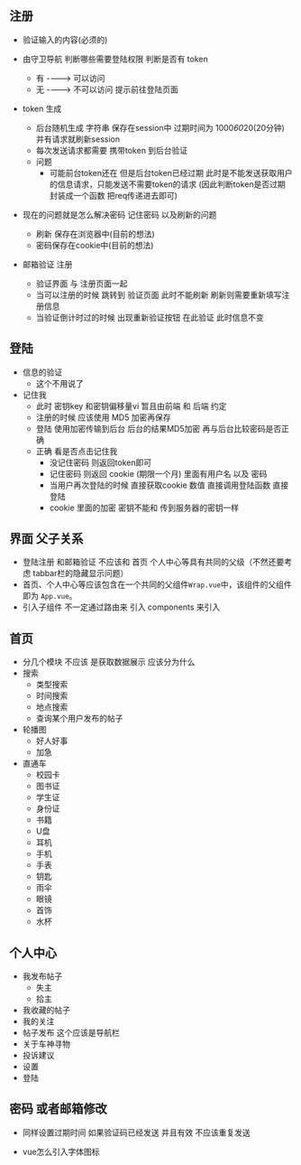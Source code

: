 ## 注册
- 验证输入的内容(必须的)
- 由守卫导航 判断哪些需要登陆权限 判断是否有 token
    + 有 ----> 可以访问
    + 无 ----> 不可以访问 提示前往登陆页面

- token 生成
    + 后台随机生成 字符串 保存在session中 过期时间为 1000*60*20(20分钟) 并有请求就刷新session
    + 每次发送请求都需要 携带token 到后台验证
    + 问题
        * 可能前台token还在 但是后台token已经过期 此时是不能发送获取用户的信息请求，只能发送不需要token的请求 (因此判断token是否过期 封装成一个函数 把req传递进去即可)
        
- 现在的问题就是怎么解决密码 记住密码 以及刷新的问题
    + 刷新 保存在浏览器中(目前的想法)
    + 密码保存在cookie中(目前的想法)

- 邮箱验证 注册
    + 验证界面 与 注册页面一起
    + 当可以注册的时候 跳转到 验证页面 此时不能刷新 刷新则需要重新填写注册信息
    + 当验证倒计时过的时候 出现重新验证按钮 在此验证 此时信息不变

## 登陆 
- 信息的验证
    + 这个不用说了
- 记住我
    + 此时 密钥key 和密钥偏移量vi 暂且由前端 和 后端 约定
    + 注册的时候 应该使用 MD5 加密再保存
    + 登陆 使用加密传输到后台 后台的结果MD5加密 再与后台比较密码是否正确
    + 正确 看是否点击记住我
        * 没记住密码 则返回token即可
        * 记住密码 则返回 cookie (期限一个月) 里面有用户名 以及 密码
        * 当用户再次登陆的时候 直接获取cookie 数值 直接调用登陆函数 直接登陆
        + cookie 里面的加密 密钥不能和 传到服务器的密钥一样

## 界面 父子关系
- 登陆注册 和邮箱验证 不应该和 首页 个人中心等具有共同的父级（不然还要考虑 tabbar栏的隐藏显示问题）
- 首页、个人中心等应该包含在一个共同的父组件`Wrap.vue`中，该组件的父组件即为 `App.vue`。
- 引入子组件 不一定通过路由来 引入 components 来引入

## 首页
- 分几个模块 不应该 是获取数据展示 应该分为什么
- 搜索
    + 类型搜索
    + 时间搜索
    + 地点搜索
    + 查询某个用户发布的帖子
- 轮播图
    + 好人好事
    + 加急
- 直通车
    + 校园卡
    + 图书证
    + 学生证
    + 身份证
    + 书籍
    + U盘
    + 耳机
    + 手机
    + 手表
    + 钥匙
    + 雨伞
    + 眼镜
    + 首饰
    + 水杯



## 个人中心
- 我发布帖子
    + 失主
    + 拾主
- 我收藏的帖子
- 我的关注
- 帖子发布 这个应该是导航栏
- 关于车神寻物
- 投诉建议
- 设置
- 登陆

## 密码 或者邮箱修改 
- 同样设置过期时间 如果验证码已经发送 并且有效 不应该重复发送

- vue怎么引入字体图标 <van-icon class="iconfont"  class-prefix='icon' name="guanyu" />

